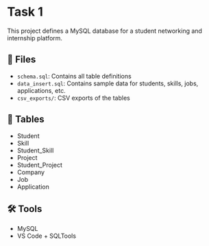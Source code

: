 # Task 1

This project defines a MySQL database for a student networking and internship platform.

## 📁 Files

- `schema.sql`: Contains all table definitions
- `data_insert.sql`: Contains sample data for students, skills, jobs, applications, etc.
- `csv_exports/`:  CSV exports of the tables

## 🧱 Tables

- Student
- Skill
- Student_Skill
- Project
- Student_Project
- Company
- Job
- Application

## 🛠️ Tools

- MySQL
- VS Code + SQLTools
